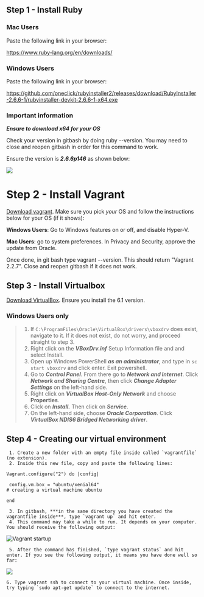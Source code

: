 ## Step 1 - Install Ruby

### Mac Users

Paste the following link in your browser:

https://www.ruby-lang.org/en/downloads/

### Windows Users

Paste the following link in your browser:

https://github.com/oneclick/rubyinstaller2/releases/download/RubyInstaller-2.6.6-1/rubyinstaller-devkit-2.6.6-1-x64.exe

### Important information

***Ensure to download x64 for your OS***

Check your version in gitbash by doing ruby --version. You may need to close and reopen gitbash in order for this command to work.

Ensure the version is ***2.6.6p146*** as shown below:

![](https://github.com/khanmaster/vb_vagrant_installtion/raw/master/images/ruby_version.png)

# Step 2 - Install Vagrant

[Download vagrant](https://www.vagrantup.com/). Make sure you pick *your* OS and follow the instructions below for your OS (if it shows):

**Windows Users**: Go to Windows features on or off, and disable Hyper-V.

**Mac Users**: go to system preferences. In Privacy and Security, approve the update from Oracle.

Once done, in git bash type vagrant --version. This should return "Vagrant 2.2.7". Close and reopen gitbash if it does not work.

## Step 3 - Install Virtualbox

[Download VirtualBox](https://www.virtualbox.org/wiki/Downloads). Ensure you install the 6.1 version. 

### Windows Users only

> 1. If `C:\ProgramFiles\Oracle\VirtualBox\drivers\vboxdrv` does exist, navigate to it. If it does not exist, do not worry, and proceed 
straight to step 3.
> 2. Right click on the ***VBoxDrv.inf*** Setup Information file and and select Install.
> 3. Open up Windows PowerShell ***as an administrator***, and type in `sc start vboxdrv` and click enter. Exit powershell.
> 4. Go to ***Control Panel***. From there go to ***Network and Internet***. Click ***Network and Sharing Centre***, then click ***Change 
Adapter Settings*** on the left-hand side.
> 5. Right click on ***VirtualBox Host-Only Network*** and choose **Properties**.
> 6. Click on ***Install.*** Then click on ***Service***.
> 7. On the left-hand side, choose ***Oracle Corporation***. Click ***VirtualBox NDIS6 Bridged Networking driver***.

## Step 4 - Creating our virtual environment 

     1. Create a new folder with an empty file inside called `vagrantfile` (no extension).
     2. Inside this new file, copy and paste the following lines:

```
Vagrant.configure("2") do |config|

 config.vm.box = "ubuntu/xenial64"
# creating a virtual machine ubuntu 

end
```
     3. In gitbash, ***in the same directory you have created the vagrantfile inside***, type `vagrant up` and hit enter.
     4. This command may take a while to run. It depends on your computer. You should receive the following output:

![Vagrant startup](https://github.com/khanmaster/vb_vagrant_installtion/blob/master/images/vagrantup_result.png?raw=true)

     5. After the command has finished, `type vagrant status` and hit enter. If you see the following output, it means you have done well so far:

![](https://github.com/khanmaster/vb_vagrant_installtion/blob/master/images/vagrantup_result.png?raw=true)

    6. Type vagrant ssh to connect to your virtual machine. Once inside, try typing `sudo apt-get update` to connect to the internet.
